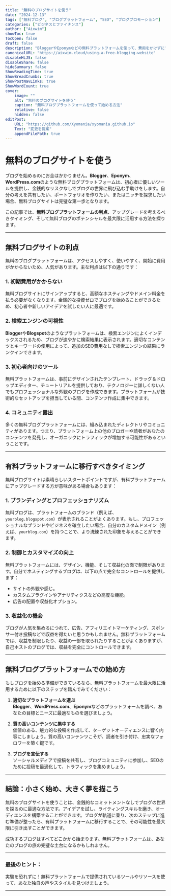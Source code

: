 ```yaml
---
title: "無料のブログサイトを使う"
date: "2024-12-13"
tags: ["無料ブログ", "ブログプラットフォーム", "SEO", "ブログプロモーション"]
categories: ["ビジネスとファイナンス"]
author: ["Aixwim"]
showToc: true
TocOpen: false
draft: false
description: "BloggerやEponymなどの無料プラットフォームを使って、費用をかけずにブログを始める方法を学びましょう。初心者に最適です。"
canonicalURL: "https://aixwim.cloud/using-a-free-blogging-website"
disableHLJS: false
disableShare: false
hideSummary: false
ShowReadingTime: true
ShowBreadCrumbs: true
ShowPostNavLinks: true
ShowWordCount: true
cover:
    image: ""
    alt: "無料のブログサイトを使う"
    caption: "無料ブログプラットフォームを使って始める方法"
    relative: false
    hidden: false
editPost:
    URL: "https://github.com/Xyomania/xyomania.github.io"
    Text: "変更を提案"
    appendFilePath: true
---
```


# 無料のブログサイトを使う

ブログを始めるのにお金はかかりません。**Blogger**、**Eponym**、**WordPress.com**のような無料ブログプラットフォームは、初心者に優しいツールを提供し、金銭的なリスクなしでブログの世界に飛び込む手助けをします。自分の考えを共有したい、ポートフォリオを作りたい、またはニッチを探求したい場合、無料ブログサイトは完璧な第一歩となります。

この記事では、**無料ブログプラットフォームの利点**、アップグレードを考えるべきタイミング、そして無料ブログのポテンシャルを最大限に活用する方法を探ります。

---

## 無料ブログサイトの利点

無料のブログプラットフォームは、アクセスしやすく、使いやすく、開始に費用がかからないため、人気があります。主な利点は以下の通りです：

### 1. **初期費用がかからない**  
無料ブログサイトにサインアップすると、高額なホスティングやドメイン料金を払う必要がなくなります。金銭的な投資ゼロでブログを始めることができるため、初心者や新しいアイデアを試したい人に最適です。

### 2. **検索エンジンの可視性**  
**Blogger**や**Blogspot**のようなプラットフォームは、検索エンジンによくインデックスされるため、ブログが速やかに検索結果に表示されます。適切なコンテンツとキーワードの使用によって、追加のSEO費用なしで検索エンジンの結果にランクインできます。

### 3. **初心者向けのツール**  
無料プラットフォームは、事前にデザインされたテンプレート、ドラッグ＆ドロップエディター、チュートリアルを提供しており、テクノロジーに詳しくない人でもプロフェッショナルな外観のブログを作成できます。プラットフォームが技術的なセットアップを担当している間、コンテンツ作成に集中できます。

### 4. **コミュニティ露出**  
多くの無料ブログプラットフォームには、組み込まれたディレクトリやコミュニティがあります。つまり、プラットフォーム上の他のブロガーや読者があなたのコンテンツを発見し、オーガニックにトラフィックが増加する可能性があるということです。

---

## 有料プラットフォームに移行すべきタイミング

無料ブログサイトは素晴らしいスタートポイントですが、有料プラットフォームにアップグレードする方が意味がある場合もあります：

### 1. **ブランディングとプロフェッショナリズム**  
無料ブログは、プラットフォームのブランド（例えば、`yourblog.blogspot.com`）が表示されることがよくあります。もし、プロフェッショナルなブランドやビジネスを確立したい場合、自分のカスタムドメイン（例えば、`yourblog.com`）を持つことで、より洗練された印象を与えることができます。

### 2. **制御とカスタマイズの向上**  
無料プラットフォームには、デザイン、機能、そして収益化の面で制限があります。自分でホスティングするブログは、以下の点で完全なコントロールを提供します：
- サイトの外観や感じ。
- カスタムプラグインやアナリティクスなどの高度な機能。
- 広告の配置や収益化オプション。

### 3. **収益化の機会**  
ブログが人気を集めるにつれて、広告、アフィリエイトマーケティング、スポンサー付き投稿などで収益を得たいと思うかもしれません。無料プラットフォームでは、収益を制限したり、収益の一部を取られたりすることがよくありますが、自己ホストのブログでは、収益を完全にコントロールできます。

---

## 無料ブログプラットフォームでの始め方

もしブログを始める準備ができているなら、無料プラットフォームを最大限に活用するために以下のステップを踏んでみてください：

1. **適切なプラットフォームを選ぶ**  
**Blogger**、**WordPress.com**、**Eponym**などのプラットフォームを調べ、あなたの目標とニーズに最適なものを選びましょう。
   
2. **質の高いコンテンツに集中する**  
価値のある、魅力的な投稿を作成して、ターゲットオーディエンスに響く内容にしましょう。質の高いコンテンツこそが、読者を引き付け、忠実なフォロワーを築く鍵です。

3. **ブログを宣伝する**  
ソーシャルメディアで投稿を共有し、ブログコミュニティに参加し、SEOのために投稿を最適化して、トラフィックを集めましょう。

---

## 結論：小さく始め、大きく夢を描こう

無料のブログサイトを使うことは、金銭的なコミットメントなしでブログの世界を探るのに最適な方法です。アイデアを試し、ライティングスキルを磨き、オーディエンスを構築することができます。ブログが軌道に乗り、次のステップに進む準備が整ったら、有料プラットフォームに移行することで、その可能性を最大限に引き出すことができます。

成功するブログはすべてどこかから始まります。無料プラットフォームは、あなたのブログの旅の完璧な土台になるかもしれません。

---

### 最後のヒント：  
実験を恐れずに！無料プラットフォームで提供されているツールやリソースを使って、あなた独自の声やスタイルを見つけましょう。

---
